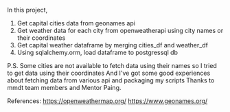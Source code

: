In this project,
1. Get capital cities data from geonames api
2. Get weather data for each city from openweatherapi using city names or their coordinates
3. Get capital weather dataframe by merging cities_df and weather_df
3. Using sqlalchemy.orm, load dataframe to postgressql db

P.S. Some cities are not available to fetch data using their names so I tried to get data using their coordinates
And I've got some good experiences about fetching data from various api and packaging my scripts
Thanks to mmdt team members and Mentor Paing.

References:
https://openweathermap.org/
https://www.geonames.org/